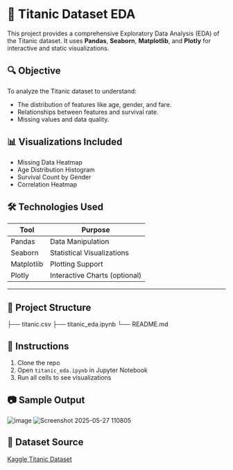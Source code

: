 # 🚢 Titanic Dataset EDA

This project provides a comprehensive Exploratory Data Analysis (EDA) of the Titanic dataset. It uses **Pandas**, **Seaborn**, **Matplotlib**, and **Plotly** for interactive and static visualizations.



## 🔍 Objective

To analyze the Titanic dataset to understand:
- The distribution of features like age, gender, and fare.
- Relationships between features and survival rate.
- Missing values and data quality.



## 📊 Visualizations Included

- Missing Data Heatmap
- Age Distribution Histogram
- Survival Count by Gender
- Correlation Heatmap



## 🛠️ Technologies Used

| Tool         | Purpose                     |
|--------------|------------------------------|
| Pandas       | Data Manipulation            |
| Seaborn      | Statistical Visualizations   |
| Matplotlib   | Plotting Support             |
| Plotly       | Interactive Charts (optional)|

---

## 📁 Project Structure

├── titanic.csv
├── titanic_eda.ipynb
└── README.md



## 📌 Instructions

1. Clone the repo
2. Open `titanic_eda.ipynb` in Jupyter Notebook
3. Run all cells to see visualizations



## 📷 Sample Output

![image](https://github.com/user-attachments/assets/1ec77a66-dfd0-4a33-a20c-bbea2b687029)
![Screenshot 2025-05-27 110805](https://github.com/user-attachments/assets/2d64e7a7-39de-41eb-add1-7b341e537d04)



## 🔗 Dataset Source

[Kaggle Titanic Dataset](https://www.kaggle.com/datasets/yasserh/titanic-dataset)


